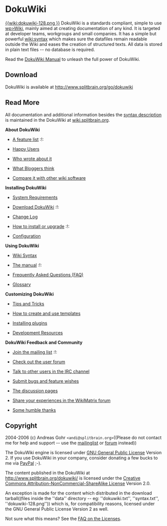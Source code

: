 # DokuWiki

[{{wiki:dokuwiki-128.png }}](doku>wiki/dokuwiki) DokuWiki is a standards compliant, simple to use [wp>Wiki](wp>Wiki), mainly aimed at creating documentation of any kind. It is targeted at developer teams, workgroups and small companies. It has a simple but powerful [wiki:syntax](wiki/syntax) which makes sure the datafiles remain readable outside the Wiki and eases the creation of structured texts. All data is stored in plain text files -- no database is required.

Read the [DokuWiki Manual](doku>wiki/manual) to unleash the full power of DokuWiki.

## Download

DokuWiki is available at http://www.splitbrain.org/go/dokuwiki

## Read More

All documentation and additional information besides the [syntax description](syntax) is maintained in the DokuWiki at [wiki.splitbrain.org](doku>wiki/dokuwiki).

**About DokuWiki**


*  [A feature list](doku>wiki/features) :!:

*  [Happy Users](doku>wiki/users)

*  [Who wrote about it](doku>wiki/press)

*  [What Bloggers think](doku>wiki/blogroll)

*  [Compare it with other wiki software](http://www.wikimatrix.org/show/DokuWiki)

**Installing DokuWiki**


*  [System Requirements](doku>wiki/requirements)

*  [Download DokuWiki](http://www.splitbrain.org/go/dokuwiki) :!:

*  [Change Log](doku>wiki/changes)

*  [How to install or upgrade](doku>wiki/Install) :!:

*  [Configuration](doku>wiki/config)

**Using DokuWiki**


*  [Wiki Syntax](wiki/syntax)

*  [The manual](doku>wiki/manual) :!:

*  [Frequently Asked Questions (FAQ)](doku>wiki/FAQ)

*  [Glossary](doku>wiki/glossary)

**Customizing DokuWiki**


*  [Tips and Tricks](doku>wiki/tips)

*  [How to create and use templates](doku>wiki/tpl/templates)

*  [Installing plugins](doku>wiki/plugins)

*  [Development Resources](doku>wiki/development)

**DokuWiki Feedback and Community**


*  [Join the mailing list](doku>wiki/mailinglist) :!:

*  [Check out the user forum](doku>wiki/forum)

*  [Talk to other users in the IRC channel](doku>wiki/irc)

*  [Submit bugs and feature wishes](http://bugs.splitbrain.org/index.php?project=1)

*  [The discussion pages](doku>wiki/discussion/discussion)

*  [Share your experiences in the WikiMatrix forum](http://www.wikimatrix.org/forum/viewforum.php?id=10)

*  [Some humble thanks](doku>wiki/thanks)

## Copyright

2004-2006 (c) Andreas Gohr `<andi@splitbrain.org>`((Please do not contact me for help and support -- use the [mailinglist](doku>wiki/mailinglist) or [forum](http://forum.dokuwiki.org) instead))

The DokuWiki engine is licensed under [GNU General Public License](http://www.gnu.org/licenses/gpl.html) Version 2. If you use DokuWiki in your company, consider donating a few bucks to me via [PayPal](https///www.paypal.com/xclick/business=andi%40splitbrain.org&amp;item_name=DokuWiki+Donation&amp;no_shipping=1&amp;no_note=1&amp;tax=0&amp;currency_code=EUR&amp;lc=US) ;-).

The content published in the DokuWiki at http://www.splitbrain.org/dokuwiki/ is licensed under the [Creative Commons Attribution-NonCommercial-ShareAlike License](http://creativecommons.org/licenses/by-nc-sa/2.0/) Version 2.0.

An exception is made for the content which distributed in the download tarball((files inside the ''data'' directory -- eg: ''dokuwiki.txt'', ''syntax.txt'', ''dokuwiki-128.png'')) which is, for compatibility reasons, licensed under the GNU General Public License Version 2 as well.

Not sure what this means? See the [FAQ on the Licenses](doku>wiki/faq#licenses_explained).

